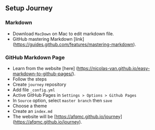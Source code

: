 ## Setup Journey

### Markdown 

* Download `MacDown` on Mac to edit markdown file.
* GitHub mastering Markdown [link] (https://guides.github.com/features/mastering-markdown).

### GitHub Markdown Page
* Learn from the website [here] (https://nicolas-van.github.io/easy-markdown-to-github-pages/).
* Follow the steps
 * Create `journey` repository 
 * Add file `_config.yml` 
 * Active GitHub Pages in `Settings > Options > Github Pages` 
 * In `Source` option, select `master branch` then `save`
 * Choose a theme
 * Create an `index.md`
 * The website will be [https://afqmc.github.io/journey] (https://afqmc.github.io/journey).
 